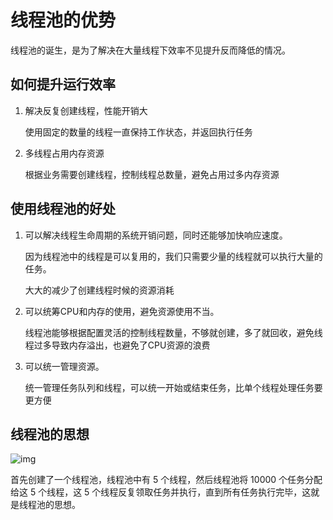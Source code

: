 # 线程池的优势

线程池的诞生，是为了解决在大量线程下效率不见提升反而降低的情况。

## 如何提升运行效率

1. 解决反复创建线程，性能开销大

   使用固定的数量的线程一直保持工作状态，并返回执行任务

2. 多线程占用内存资源

   根据业务需要创建线程，控制线程总数量，避免占用过多内存资源

## 使用线程池的好处

1. 可以解决线程生命周期的系统开销问题，同时还能够加快响应速度。

   因为线程池中的线程是可以复用的，我们只需要少量的线程就可以执行大量的任务。

   大大的减少了创建线程时候的资源消耗

2. 可以统筹CPU和内存的使用，避免资源使用不当。

   线程池能够根据配置灵活的控制线程数量，不够就创建，多了就回收，避免线程过多导致内存溢出，也避免了CPU资源的浪费

3. 可以统一管理资源。

   统一管理任务队列和线程，可以统一开始或结束任务，比单个线程处理任务要更方便

## 线程池的思想

![img](https://www.shiyitopo.tech/uPic/CgotOV3bmEOAaIncAABOPHpwdNY412.png)

首先创建了一个线程池，线程池中有 5 个线程，然后线程池将 10000 个任务分配给这 5 个线程，这 5 个线程反复领取任务并执行，直到所有任务执行完毕，这就是线程池的思想。
